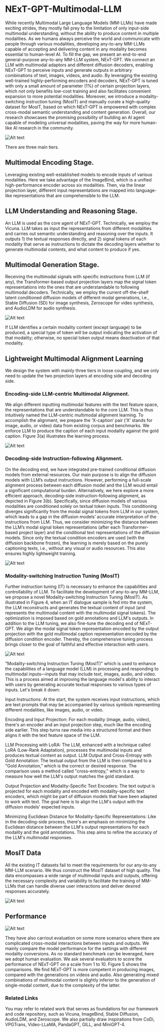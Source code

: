 # NExT-GPT-Multimodal-LLM

While recently Multimodal Large Language Models (MM-LLMs) have made exciting strides, they mostly fall prey to the limitation of only input-side multimodal understanding, without the ability to produce content in multiple modalities. As we humans always perceive the world and communicate with people through various modalities, developing any-to-any MM-LLMs capable of accepting and delivering content in any modality becomes essential to human-level AI. To fill the gap, we present an end-to-end general-purpose any-to-any MM-LLM system, NExT-GPT. We connect an LLM with multimodal adaptors and different diffusion decoders, enabling NExT-GPT to perceive inputs and generate outputs in arbitrary combinations of text, images, videos, and audio. By leveraging the existing well-trained highly-performing encoders and decoders, NExT-GPT is tuned with only a small amount of parameter (1%) of certain projection layers, which not only benefits low-cost training and also facilitates convenient expansion to more potential modalities. Moreover, we introduce a modality-switching instruction tuning (MosIT) and manually curate a high-quality dataset for MosIT, based on which NExT-GPT is empowered with complex cross-modal semantic understanding and content generation. Overall, our research showcases the promising possibility of building an AI agent capable of modeling universal modalities, paving the way for more human-like AI research in the community.

![Alt text](images/Architecture.png)

There are three main tiers. 
## Multimodal Encoding Stage. 
Leveraging existing well-established models to encode inputs of various modalities. Here we take advantage of the ImageBind, which is a unified high-performance encoder across six modalities. Then, via the linear projection layer, different input representations are mapped into language-like representations that are comprehensible to the LLM.

## LLM Understanding and Reasoning Stage. 
An LLM is used as the core agent of NExT-GPT. Technically, we employ the Vicuna. LLM takes as input the representations from different modalities and carries out semantic understanding and reasoning over the inputs. It outputs 1) the textual responses directly, and 2) signal tokens of each modality that serve as instructions to dictate the decoding layers whether to generate multimodal contents, and what content to produce if yes.

## Multimodal Generation Stage. 
Receiving the multimodal signals with specific instructions from LLM (if any), the Transformer-based output projection layers map the signal token representations into the ones that are understandable to following multimodal decoders. Technically, we employ the current off-the-shelf latent conditioned diffusion models of different modal generations, i.e., Stable Diffusion (SD) for image synthesis, Zeroscope for video synthesis, and AudioLDM for audio synthesis.

![Alt text](images/parameters.png)

If LLM identifies a certain modality content (except language) to be produced, a special type of token will be output indicating the activation of that modality; otherwise, no special token output means deactivation of that modality. 

## Lightweight Multimodal Alignment Learning

We design the system with mainly three tiers in loose coupling, and we only need to update the two projection layers at encoding side and decoding side.

### Encoding-side LLM-centric Multimodal Alignment. 
We align different inputting multimodal features with the text feature space, the representations that are understandable to the core LLM. This is thus intuitively named the LLM-centric multimodal alignment learning. To accomplish the alignment, we prepare the ‘X-caption’ pair (‘X’ stands for image, audio, or video) data from existing corpus and benchmarks. We enforce LLM to produce the caption of each input modality against the gold caption. Figure 3(a) illustrates the learning process.

![Alt text](images/encoding.png)

### Decoding-side Instruction-following Alignment. 

On the decoding end, we have integrated pre-trained conditional diffusion models from external resources. Our main purpose is to align the diffusion models with LLM’s output instructions. However, performing a full-scale alignment process between each diffusion model and the LLM would entail a significant computational burden. Alternatively, we here explore a more efficient approach, decoding-side instruction-following alignment, as depicted in Figure 3(b). Specifically, since diffusion models of various modalities are conditioned solely on textual token inputs. This conditioning diverges significantly from the modal signal tokens from LLM in our system, which leads to a gap in the diffusion models’ accurate interpretation of the instructions from LLM. Thus, we consider minimizing the distance between the LLM’s modal signal token representations (after each Transformer-based project layer) and the conditional text representations of the diffusion models. Since only the textual condition encoders are used (with the diffusion backbone frozen), the learning is merely based on the purely captioning texts, i.e., without any visual or audio resources. This also ensures highly lightweight training.

![Alt text](images/decoding.png)

### Modality-switching Instruction Tuning (MosIT)

Further instruction tuning (IT) is necessary to enhance the capabilities and controllability of LLM. To facilitate the development of any-to-any MM-LLM, we propose a novel Modality-switching Instruction Tuning (MosIT). As illustrated in Figure 4, when an IT dialogue sample is fed into the system, the LLM reconstructs and generates the textual content of input (and represents the multimodal content with the multimodal signal tokens). The optimization is imposed based on gold annotations and LLM's outputs. In addition to the LLM tuning, we also fine-tune the decoding end of NExT-GPT. We align the modal signal token representation encoded by the output projection with the gold multimodal caption representation encoded by the diffusion condition encoder. Thereby, the comprehensive tuning process brings closer to the goal of faithful and effective interaction with users.

![Alt text](images/MOSTIT.png)

 "Modality-switching Instruction Tuning (MosIT)" which is used to enhance the capabilities of a language model (LLM) in processing and responding to multimodal inputs—inputs that may include text, images, audio, and video. This is a process aimed at improving the language model's ability to interact with users by generating accurate textual responses to various types of inputs. Let's break it down:

Input Instructions: At the start, the system receives input instructions, which are text prompts that may be accompanied by various symbols representing different modalities, like images, audio, or video.

Encoding and Input Projection: For each modality (image, audio, video), there's an encoder and an input projection step, much like the encoding side earlier. This step turns raw media into a structured format and then aligns it with the text feature space of the LLM.

LLM Processing with LoRA: The LLM, enhanced with a technique called LoRA (Low-Rank Adaptation), processes the multimodal inputs and produces textual content as output.
LLM Output and Cross-Entropy with Gold Annotation: The textual output from the LLM is then compared to a "Gold Annotation," which is the correct or desired response. The comparison uses a method called "cross-entropy," which is a way to measure how well the LLM's output matches the gold standard.

Output Projection and Modality-Specific Text Encoders: The text output is projected for each modality and encoded with modality-specific text encoders, which might be part of diffusion models that have been adapted to work with text. The goal here is to align the LLM's output with the diffusion models' expected inputs.

Minimizing Euclidean Distance for Modality-Specific Representations: Like in the decoding-side process, there's an emphasis on minimizing the Euclidean distance between the LLM's output representations for each modality and the gold annotations. This step aims to refine the accuracy of the LLM's multimodal responses.

## MosIT Data

All the existing IT datasets fail to meet the requirements for our any-to-any MM-LLM scenario. We thus construct the MosIT dataset of high quality. The data encompasses a wide range of multimodal inputs and outputs, offering the necessary complexity and variability to facilitate the training of MM-LLMs that can handle diverse user interactions and deliver desired responses accurately.

![Alt text](images/data.png)

## Performance

![Alt text](images/performance.png)

They have also carriout evaluation on some more scenarios where there are complicated cross-modal interactions between inputs and outputs. We mainly compare the model performance for the settings with different modality conversions. As no standard benchmark can be leveraged, here we adopt human evaluation. We ask several evaluators to score the performance of NExT-GPT on a scale from 1 to 10. Figure 5 shows the comparisons. We find NExT-GPT is more competent in producing images, compared with the generations on videos and audio. Also generating mixed combinations of multimodal content is slightly inferior to the generation of single-modal content, due to the complexity of the latter.


### Related Links

You may refer to related work that serves as foundations for our framework and code repository, such as Vicuna, ImageBind, Stable Diffusion, AudioLDM, and Zeroscope. We also partially draw inspirations from CoDi, VPGTrans, Video-LLaMA, PandaGPT, GILL, and MiniGPT-4.
